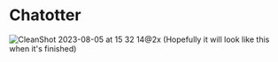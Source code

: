 # Chatotter
![CleanShot 2023-08-05 at 15 32 14@2x](https://github.com/gerynugrh/chatotter/assets/14111227/7966ba63-479b-4206-8b06-54147d0b7d4e)
(Hopefully it will look like this when it's finished)
